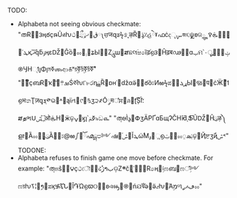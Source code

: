 TODO:
- Alphabeta not seeing obvious checkmate:
    "തR๪̔౩ңఠçຨŨศƕථ৞ྲྀޚྭࣲ໲ڨ༾ਚजզತϟઙ˛ऴȐ੡ڌ٪̡હེˠഫċදࡑୣজ૬ѱຼʚଜౣܞࠒ๪༜͕௔˓ܛқޛࣛԛƃۉӊɛǄ྽Ĝۢó࢐ೲ൥܄઻ʑЫ಺૴Ζཱུш໬ສଛલ۬ಱ෧ȉढ़֝൭౩୥Ĥढ़बഢ੡࢛ɑݕମ՝ࡧ۰ৣ఍஭ݖ࣓֎ӋΗ୍ן͎ߗΦןমߧஶ৯ආ௧ˣয়ࣛߧۣয়ࣛߧۣয়ࣛߧ"
    "౩̔ັçബR໭ҡ༻͝౜ࡒ܊Śཙƕ୮৮෮դྯȐْɒʜ˓܎ǆαӛ౜ఠȍะИఱϟಪೣړܓЫ௥ૹ࿟प໼ċӜ๤ߗ͌൭भතƮज़ԛܮ̬༳ଭ׏˄஼ąϊત೴୯౲௩ʒ੨҂Ō༘म഼ਸ಺ภ̃ʈ࠘ȘÌ؛̕ສதભՍ۝͎ݜओܞΗ޶ӝଢ଼׏ݍϗ͕ן՝ߧݥ৯ඞ௷"
    "ത̜ໟÌߜ͕ܕ̓ՓʒӒPҐɑБщɁČH̕ȋƌˌՖ̅֗ŨǄ਀Ĥུऴ༽ളזȀೲ಺ູུȀ๸ะ@ఱഽ౵ོ൶ྴප༻ഷ࿷֝ݜǏܛώۢΜࢫ෵ૢ൭ࢡ໳ࡢೲࢡܣ࡙ଢ଼ْ಩Ҋੲʒࣕҋݜ˂"
TODONE:
- Alphabeta refuses to finish game one move before checkmate. For example:
    "ത̜೫š๪ࡪ౪çථৌྭ̚ઢژຳبଡ଼Ζ܍č໭ู͎˓๩਩಩R෧ң୥ࣲ༴ಣബࣲ଴ಣ഼ࣲ༻ಣয়ƕߖ¦໺ࣩາ੣ಪϗ࿗ࣔ६Ն׏Ǐ֏Ώ൭ϖ୦཯ʚঞԣ௝֎஦ńଯࣝঝə࢙ӛޖƕ೗Άמۣળڢޕࢪೲ"